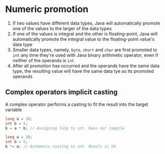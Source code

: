 # Numeric promotion

1. If two values have different data types, Java will automatically promote one of the values to the larger of the data types
2. If one of the values is integral and the other is floating-point, Java will automatically promote the integral value to the floating-point value's data type
3. Smaller data types, namely, `byte`, `short`  and `char` are first promoted to `int` any time they're used with Java binary arithmetic operator, even if neither of the operands is `int`
4. After all promotion has occurred and the operands have the same data type, the resulting value will have the same data tye as its promoted operands

## Complex operators implicit casting

A complex operator performs a casting to fit the result into the target variable

``` java
long a = 10;
int b = 5;
b = a * b; // Assigning long to int. Does not compile

long a = 10;
int b = 5;
b *= a; // Automatic casting to int. Result is 50
```
